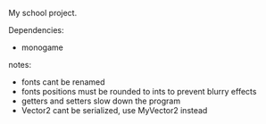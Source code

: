 My school project.

Dependencies:
- monogame

notes:
- fonts cant be renamed
- fonts positions must be rounded to ints to prevent blurry effects
- getters and setters slow down the program
- Vector2 cant be serialized, use MyVector2 instead
